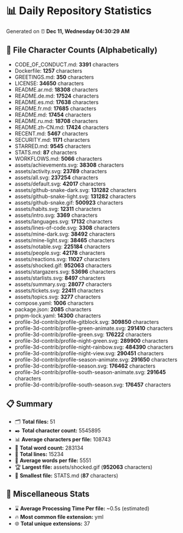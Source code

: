 # 📊 Daily Repository Statistics
Generated on ⏰ **Dec 11, Wednesday 04:30:29 AM**

## 📂 File Character Counts (Alphabetically)
- CODE_OF_CONDUCT.md: **3391** characters
- Dockerfile: **1257** characters
- GREETINGS.md: **350** characters
- LICENSE: **34650** characters
- README.ar.md: **18308** characters
- README.de.md: **17524** characters
- README.es.md: **17638** characters
- README.fr.md: **17685** characters
- README.md: **17454** characters
- README.ru.md: **18708** characters
- README.zh-CN.md: **17424** characters
- RECENT.md: **5467** characters
- SECURITY.md: **1171** characters
- STARRED.md: **9545** characters
- STATS.md: **87** characters
- WORKFLOWS.md: **5066** characters
- assets/achievements.svg: **38308** characters
- assets/activity.svg: **23789** characters
- assets/all.svg: **237254** characters
- assets/default.svg: **42017** characters
- assets/github-snake-dark.svg: **131282** characters
- assets/github-snake-light.svg: **131282** characters
- assets/github-snake.gif: **500923** characters
- assets/habits.svg: **12311** characters
- assets/intro.svg: **3369** characters
- assets/languages.svg: **17132** characters
- assets/lines-of-code.svg: **3308** characters
- assets/mine-dark.svg: **38492** characters
- assets/mine-light.svg: **38465** characters
- assets/notable.svg: **225184** characters
- assets/people.svg: **42178** characters
- assets/reactions.svg: **11027** characters
- assets/shocked.gif: **952063** characters
- assets/stargazers.svg: **53696** characters
- assets/starlists.svg: **8497** characters
- assets/summary.svg: **28077** characters
- assets/tickets.svg: **22411** characters
- assets/topics.svg: **3277** characters
- compose.yaml: **1006** characters
- package.json: **2085** characters
- pnpm-lock.yaml: **14300** characters
- profile-3d-contrib/profile-gitblock.svg: **309850** characters
- profile-3d-contrib/profile-green-animate.svg: **291410** characters
- profile-3d-contrib/profile-green.svg: **176222** characters
- profile-3d-contrib/profile-night-green.svg: **289900** characters
- profile-3d-contrib/profile-night-rainbow.svg: **484390** characters
- profile-3d-contrib/profile-night-view.svg: **290451** characters
- profile-3d-contrib/profile-season-animate.svg: **291650** characters
- profile-3d-contrib/profile-season.svg: **176462** characters
- profile-3d-contrib/profile-south-season-animate.svg: **291645** characters
- profile-3d-contrib/profile-south-season.svg: **176457** characters

## 📋 Summary
- 🗂️ **Total files:** 51
- ✒️ **Total character count:** 5545895
- 📊 **Average characters per file:** 108743
- 📝 **Total word count:** 283134
- 🧾 **Total lines:** 15234
- 📐 **Average words per file:** 5551
- 🏆 **Largest file:** assets/shocked.gif (**952063** characters)
- 🥉 **Smallest file:** STATS.md (**87** characters)

## 🌟 Miscellaneous Stats
- ⌛ **Average Processing Time Per file:** ~0.5s (estimated)
- 🔥 **Most common file extension:** yml
- 🌐 **Total unique extensions:** 37

